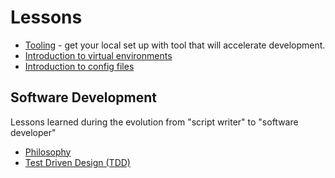 # Lessons

* [Tooling](tooling.md) - get your local set up with tool that will accelerate development.
* [Introduction to virtual environments](virtual-environments.md)
* [Introduction to config files](config-files.md)

## Software Development

Lessons learned during the evolution from "script writer" to "software developer"

* [Philosophy](philosophy.md)
* [Test Driven Design (TDD)](tdd.md)
